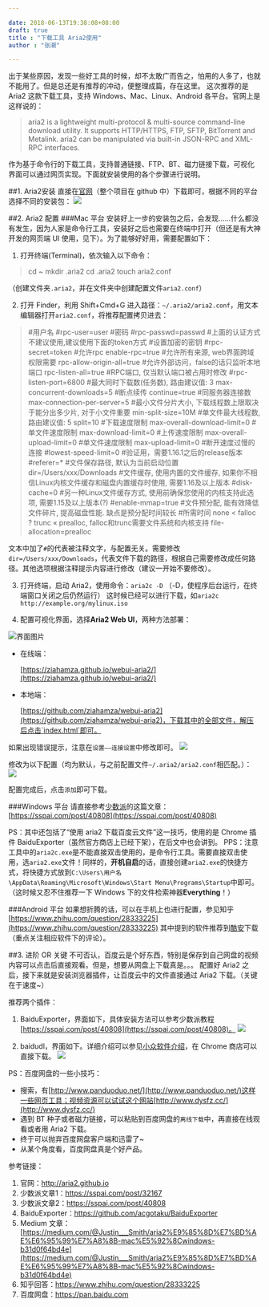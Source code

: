 ```yaml
---

date: 2018-06-13T19:38:08+08:00
draft: true
title : "下载工具 Aria2使用"
author : "张潮"

---
```




出于某些原因，发现一些好工具的时候，却不太敢广而告之，怕用的人多了，也就不能用了。但是总还是有推荐的冲动，便整理成篇，存在这里。
这次推荐的是 Aria2 这款下载工具，支持 Windows、Mac、Linux、Android 各平台。官网上是这样说的：

> aria2 is a lightweight multi-protocol & multi-source command-line download utility. It supports HTTP/HTTPS, FTP, SFTP, BitTorrent and Metalink. aria2 can be manipulated via built-in JSON-RPC and XML-RPC interfaces.

作为基于命令行的下载工具，支持普通链接、FTP、BT、磁力链接下载，可视化界面可以通过网页实现。下面就安装使用的各个步骤进行说明。

##1. Aria2安装
直接在[官网](https://github.com/aria2/aria2/releases/tag/release-1.32.0)（整个项目在 github 中）下载即可，根据不同的平台选择不同的安装包：
![](http://ovdqrofip.bkt.clouddn.com/15077104823566.jpg)

##2. Aria2 配置
###Mac 平台
安装好上一步的安装包之后，会发现……什么都没有发生，因为人家是命令行工具，安装好之后也需要在终端中打开（但还是有大神开发的网页端 UI 使用，见下）。为了能够好好用，需要配置如下：

1. 打开终端(Terminal)，依次输入以下命令：


>cd ~
>mkdir .aria2
>cd .aria2
>touch aria2.conf

（创建文件夹`.aria2`，并在文件夹中创建配置文件`aria2.conf`）

2. 打开 Finder，利用 Shift+Cmd+G 进入路径：`~/.aria2/aria2.conf`，用文本编辑器打开`aria2.conf`，将推荐配置拷贝进去：

> \#用户名
> \#rpc-user=user
> \#密码
> \#rpc-passwd=passwd
> \#上面的认证方式不建议使用,建议使用下面的token方式
> \#设置加密的密钥
> \#rpc-secret=token
> \#允许rpc
> enable-rpc=true
> \#允许所有来源, web界面跨域权限需要
> rpc-allow-origin-all=true
> \#允许外部访问，false的话只监听本地端口
> rpc-listen-all=true
> \#RPC端口, 仅当默认端口被占用时修改
> \#rpc-listen-port=6800
> \#最大同时下载数(任务数), 路由建议值: 3
> max-concurrent-downloads=5
> \#断点续传
> continue=true
> \#同服务器连接数
> max-connection-per-server=5
> \#最小文件分片大小, 下载线程数上限取决于能分出多少片, 对于小文件重要
> min-split-size=10M
> \#单文件最大线程数, 路由建议值: 5
> split=10
> \#下载速度限制
> max-overall-download-limit=0
> \#单文件速度限制
> max-download-limit=0
> \#上传速度限制
> max-overall-upload-limit=0
> \#单文件速度限制
> max-upload-limit=0
> \#断开速度过慢的连接
> \#lowest-speed-limit=0
> \#验证用，需要1.16.1之后的release版本
> \#referer=*
> \#文件保存路径, 默认为当前启动位置
> dir=/Users/xxx/Downloads
> \#文件缓存, 使用内置的文件缓存, 如果你不相信Linux内核文件缓存和磁盘内置缓存时使用, 需要1.16及以上版本
> \#disk-cache=0
> \#另一种Linux文件缓存方式, 使用前确保您使用的内核支持此选项, 需要1.15及以上版本(?)
> \#enable-mmap=true
> \#文件预分配, 能有效降低文件碎片, 提高磁盘性能. 缺点是预分配时间较长
> \#所需时间 none < falloc ? trunc « prealloc, falloc和trunc需要文件系统和内核支持
> file-allocation=prealloc


文本中加了`#`的代表被注释文字，与配置无关。需要修改`dir=/Users/xxx/Downloads`，代表文件下载的路径，根据自己需要修改成任何路径。其他选项根据注释提示内容进行修改（建议一开始不要修改）。

3. 打开终端，启动 Aria2，使用命令：`aria2c -D`
    （-D，使程序后台运行，在终端窗口关闭之后仍然运行）
    这时候已经可以进行下载，如`aria2c http://example.org/mylinux.iso`

4. 配置可视化界面，选择**Aria2 Web UI**，两种方法部署：

![界面图片](http://ovav72a83.bkt.clouddn.com/weixin/171011/53di8fl9f0.png)

- 在线端：

  [https://ziahamza.github.io/webui-aria2/](https://ziahamza.github.io/webui-aria2/)

- 本地端：

  [https://github.com/ziahamza/webui-aria2](https://github.com/ziahamza/webui-aria2)，下载其中的全部文件，解压后点击`index.html`即可。

如果出现错误提示，注意在`设置——连接设置`中修改即可。
![](http://ovdqrofip.bkt.clouddn.com/15077140492575.jpg)

修改为以下配置（均为默认，与之前配置文件`~/.aria2/aria2.conf`相匹配。）：
![](http://ovdqrofip.bkt.clouddn.com/15077141772825.jpg)

配置完成后，点击`添加`即可下载。

###Windows 平台
请直接参考[少数派](https://sspai.com/)的这篇文章：[https://sspai.com/post/40808](https://sspai.com/post/40808)

PS：其中还包括了“使用 aria2 下载百度云文件”这一技巧，使用的是 Chrome 插件 BaiduExporter（虽然官方商店上已经下架），在后文中也会讲到。
PPS：注意工具中的`aria2c.exe`是不能直接双击使用的，是命令行工具。需要直接双击使用，选`aria2.exe`文件！同样的，**开机自启**的话，直接创建`aria2.exe`的快捷方式，将快捷方式放到`C:\Users\用户名\AppData\Roaming\Microsoft\Windows\Start Menu\Programs\Startup`中即可。（这时候又忍不住推荐一下 Windows 下的文件检索神器**Everything**！）

###Android 平台
如果想折腾的话，可以在手机上也进行配置，参见知乎[https://www.zhihu.com/question/28333225](https://www.zhihu.com/question/28333225)
其中提到的软件推荐到[酷安](https://www.coolapk.com/)下载（重点关注相应软件下的评论）。

##3. 进阶 OR 关键
不可否认，百度云是个好东西，特别是保存到自己网盘的视频内容可以点击后直接观看。但是，想要从网盘上下载真是。。。
配置好 Aria2 之后，接下来就是安装浏览器插件，让百度云中的文件直接通过 Aria2 下载。（关键在于速度~）

推荐两个插件：

1. BaiduExporter，界面如下，具体安装方法可以参考少数派教程[https://sspai.com/post/40808](https://sspai.com/post/40808)。
    ![](http://ovdqrofip.bkt.clouddn.com/15077170197749.jpg)


2. baidudl，界面如下。详细介绍可以参见[小众软件介绍](http://www.appinn.com/baidudl-for-chrome/)，在 Chrome 商店可以直接下载。
    ![](http://ovdqrofip.bkt.clouddn.com/15077172457371.jpg)

PS：百度网盘的一些小技巧：

- 搜索，有[http://www.panduoduo.net/](http://www.panduoduo.net/)这样一些网页工具；视频资源可以试试这个网站[http://www.dysfz.cc/](http://www.dysfz.cc/)
- 遇到 BT 种子或者磁力链接，可以粘贴到百度网盘的`离线下载`中，再直接在线观看或者用 Aria2 下载。
- 终于可以抛弃百度网盘客户端和迅雷了~
- 从某个角度看，百度网盘真是个好产品。

参考链接：

1. 官网：http://aria2.github.io
2. 少数派文章1：https://sspai.com/post/32167
3. 少数派文章2：https://sspai.com/post/40808
4. BaiduExporter：https://github.com/acgotaku/BaiduExporter
5. Medium 文章：[https://medium.com/@Justin___Smith/aria2%E9%85%8D%E7%BD%AE%E6%95%99%E7%A8%8B-mac%E5%92%8Cwindows-b31d0f64bd4e](https://medium.com/@Justin___Smith/aria2%E9%85%8D%E7%BD%AE%E6%95%99%E7%A8%8B-mac%E5%92%8Cwindows-b31d0f64bd4e)
6. 知乎回答：https://www.zhihu.com/question/28333225
7. 百度网盘：https://pan.baidu.com



